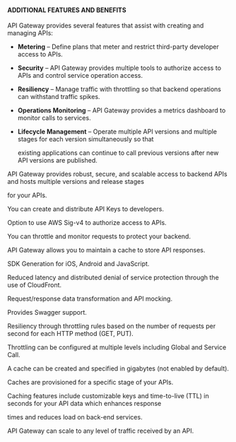 #### ADDITIONAL FEATURES AND BENEFITS


API Gateway provides several features that assist with creating and managing APIs:


- **Metering** – Define plans that meter and restrict third-party developer access to APIs.

- **Security** – API Gateway provides multiple tools to authorize access to APIs and control service operation access.

- **Resiliency** – Manage traffic with throttling so that backend operations can withstand traffic spikes.

- **Operations Monitoring** – API Gateway provides a metrics dashboard to monitor calls to services.

- **Lifecycle Management** – Operate multiple API versions and multiple stages for each version simultaneously so that

  existing applications can continue to call previous versions after new API versions are published.


API Gateway provides robust, secure, and scalable access to backend APIs and hosts multiple versions and release stages

for your APIs.


You can create and distribute API Keys to developers.


Option to use AWS Sig-v4 to authorize access to APIs.


You can throttle and monitor requests to protect your backend.


API Gateway allows you to maintain a cache to store API responses.


SDK Generation for iOS, Android and JavaScript.


Reduced latency and distributed denial of service protection through the use of CloudFront.


Request/response data transformation and API mocking.


Provides Swagger support.


Resiliency through throttling rules based on the number of requests per second for each HTTP method (GET, PUT).


Throttling can be configured at multiple levels including Global and Service Call.


A cache can be created and specified in gigabytes (not enabled by default).


Caches are provisioned for a specific stage of your APIs.


Caching features include customizable keys and time-to-live (TTL) in seconds for your API data which enhances response

times and reduces load on back-end services.


API Gateway can scale to any level of traffic received by an API.

